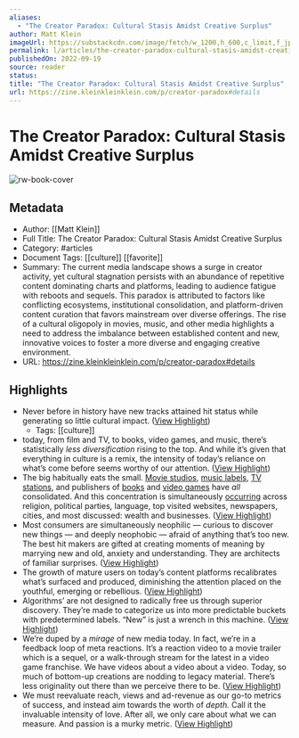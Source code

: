 ```yaml
---
aliases:
  - "The Creator Paradox: Cultural Stasis Amidst Creative Surplus"
author: Matt Klein
imageUrl: https://substackcdn.com/image/fetch/w_1200,h_600,c_limit,f_jpg,q_auto:good,fl_progressive:steep/https%3A%2F%2Fbucketeer-e05bbc84-baa3-437e-9518-adb32be77984.s3.amazonaws.com%2Fpublic%2Fimages%2Fd1d08ba8-d64b-4756-85e2-8697bd360a4a_1920x1080.jpeg
permalink: l/articles/the-creator-paradox-cultural-stasis-amidst-creative-surplus
publishedOn: 2022-09-19
source: reader
status: 
title: "The Creator Paradox: Cultural Stasis Amidst Creative Surplus"
url: https://zine.kleinkleinklein.com/p/creator-paradox#details
---
```

# The Creator Paradox: Cultural Stasis Amidst Creative Surplus

![rw-book-cover](https://substackcdn.com/image/fetch/w_1200,h_600,c_limit,f_jpg,q_auto:good,fl_progressive:steep/https%3A%2F%2Fbucketeer-e05bbc84-baa3-437e-9518-adb32be77984.s3.amazonaws.com%2Fpublic%2Fimages%2Fd1d08ba8-d64b-4756-85e2-8697bd360a4a_1920x1080.jpeg)

## Metadata

- Author: [[Matt Klein]]
- Full Title: The Creator Paradox: Cultural Stasis Amidst Creative Surplus
- Category: #articles
- Document Tags: [[culture]] [[favorite]]
- Summary: The current media landscape shows a surge in creator activity, yet cultural stagnation persists with an abundance of repetitive content dominating charts and platforms, leading to audience fatigue with reboots and sequels. This paradox is attributed to factors like conflicting ecosystems, institutional consolidation, and platform-driven content curation that favors mainstream over diverse offerings. The rise of a cultural oligopoly in movies, music, and other media highlights a need to address the imbalance between established content and new, innovative voices to foster a more diverse and engaging creative environment.
- URL: https://zine.kleinkleinklein.com/p/creator-paradox#details

## Highlights

- Never before in history have new tracks attained hit status while generating so little cultural impact. ([View Highlight](https://read.readwise.io/read/01hwyt3sexmsq12xp9b186f7bc))
    - Tags: [[culture]]
- today, from film and TV, to books, video games, and music, there’s statistically _less diversification_ rising to the top. And while it’s given that everything in culture is a remix, the intensity of today’s reliance on what’s come before seems worthy of our attention. ([View Highlight](https://read.readwise.io/read/01hwyt5pd3f34rgk4g8etd12sz))
- The big habitually eats the small. [Movie studios](https://en.wikipedia.org/wiki/Major_film_studios#The_majors_after_the_Golden_Age), [music labels](https://www.wired.com/story/opinion-big-music-needs-to-be-broken-up-to-save-the-industry/), [TV stations](https://awfulannouncing.com/local-networks/consolidation-local-tv-radio-newspapers-cuts.html), and publishers of [books](https://www.authorsalliance.org/2021/12/08/the-consolidation-of-publishing-houses-past-and-present/) and [video games](https://psuvanguard.com/the-consolidation-of-the-video-game-industry/) have _all_ consolidated. And this concentration is simultaneously [occurring](https://experimentalhistory.substack.com/p/oligopoly-everywhere?utm_source=substack&utm_medium=email) across religion, political parties, language, top visited websites, newspapers, cities, and most discussed: wealth and businesses. ([View Highlight](https://read.readwise.io/read/01hwyt98q5wtvbgm38fq5cxr1p))
- Most consumers are simultaneously neophilic — curious to discover new things — and deeply neophobic — afraid of anything that’s too new. The best hit makers are gifted at creating moments of meaning by marrying new and old, anxiety and understanding. They are architects of familiar surprises. ([View Highlight](https://read.readwise.io/read/01hwytaem0jhb3nat46abwbmyh))
- The growth of mature users on today’s content platforms recalibrates what’s surfaced and produced, diminishing the attention placed on the youthful, emerging or rebellious. ([View Highlight](https://read.readwise.io/read/01j2k96p56082xc65yeb4dz6wv))
- Algorithms’ are not designed to radically free us through superior discovery. They’re made to categorize us into more predictable buckets with predetermined labels. “New” is just a wrench in this machine. ([View Highlight](https://read.readwise.io/read/01hwyte3m8smz7qq1v5a8ve523))
- We’re duped by a _mirage_ of new media today. In fact, we’re in a feedback loop of meta reactions. It’s a reaction video to a movie trailer which is a sequel, or a walk-through stream for the latest in a video game franchise. We have videos about a video about a video. Today, so much of bottom-up creations are nodding to legacy material. There’s less originality out there than we perceive there to be. ([View Highlight](https://read.readwise.io/read/01j2k9cx6pdkrg2547xy6ybx7h))
- We must reevaluate reach, views and ad-revenue as our go-to metrics of success, and instead aim towards the worth of _depth._ Call it the invaluable intensity of love. After all, we only care about what we can measure. And passion is a murky metric. ([View Highlight](https://read.readwise.io/read/01j2k9rm0dafn1bz1hapwwmh1y))

